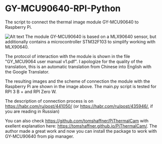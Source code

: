 # GY-MCU90640-RPI-Python
The script to connect the thermal image module GY-MCU90640 to Raspberry Pi.

![Alt text](https://github.com/vvkuryshev/GY-MCU90640-RPI-Python/blob/master/Termovision_github.jpg?raw=true "Title")
The module GY-MCU90640 is based on a MLX90640 sensor, but additionally contains a microcontroller STM32F103 to simplify working with MLX90640.

The protocol of interaction with the module is shown in the file "GY_MCU9064 user manual v1.pdf". I apologize for the quality of the translation, this is an automatic translation from Chinese into English with the Google Translator.

The resulting images and the scheme of connection the module with the Raspberry Pi are shown in the image above. The main.py script is tested for RPI 3 B + and RPI Zero W.

The description of connection process is on https://habr.com/ru/post/441050/ (or https://habr.com/ru/post/435946/, if you are reading in Russian)

You can also check https://github.com/tomshaffner/PiThermalCam with exellent explanation here: https://tomshaffner.github.io/PiThermalCam/. The author made a great work and now you can install the package to work with GY-MCU90640 from pip manager.
